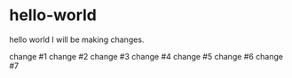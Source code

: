 # hello-world
hello world
I will be making changes.

change #1
change #2
change #3
change #4
change #5
change #6
change #7